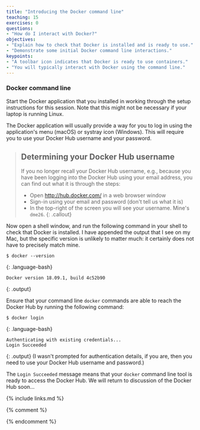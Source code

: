 ```yaml
---
title: "Introducing the Docker command line"
teaching: 15
exercises: 0
questions:
- "How do I interact with Docker?"
objectives:
- "Explain how to check that Docker is installed and is ready to use."
- "Demonstrate some initial Docker command line interactions."
keypoints:
- "A toolbar icon indicates that Docker is ready to use containers."
- "You will typically interact with Docker using the command line."
---
```

### Docker command line

Start the Docker application that you installed in working through the setup instructions for this session. Note that this might not be necessary if your laptop is running Linux.

The Docker application will usually provide a way for you to log in using the application's menu (macOS) or systray icon (Windows). This will require you to use your Docker Hub username and your password.

> ## Determining your Docker Hub username
> If you no longer recall your Docker Hub username, e.g., because you have been logging into the Docker Hub using your email address, you can find out what it is through the steps:
> - Open <http://hub.docker.com/> in a web browser window
> - Sign-in using your email and password (don't tell us what it is)
> - In the top-right of the screen you will see your username. Mine's `dme26`.
{: .callout}

Now open a shell window, and run the following command in your shell to check that Docker is installed. I have appended the output that I see on my Mac, but the specific version is unlikely to matter much: it certainly does not have to precisely match mine.
~~~
$ docker --version
~~~
{: .language-bash}
~~~
Docker version 18.09.1, build 4c52b90
~~~
{: .output}

Ensure that your command line `docker` commands are able to reach the Docker Hub by running the following command:
~~~
$ docker login
~~~
{: .language-bash}
~~~
Authenticating with existing credentials...
Login Succeeded
~~~
{: .output}
(I wasn't prompted for authentication details, if you are, then you need to use your Docker Hub username and password.)

The `Login Succeeded` message means that your `docker` command line tool is ready to access the Docker Hub. We will return to discussion of the Docker Hub soon...

{% include links.md %}

{% comment %}
<!--  LocalWords:  keypoints links.md endcomment systray
 -->
{% endcomment %}

